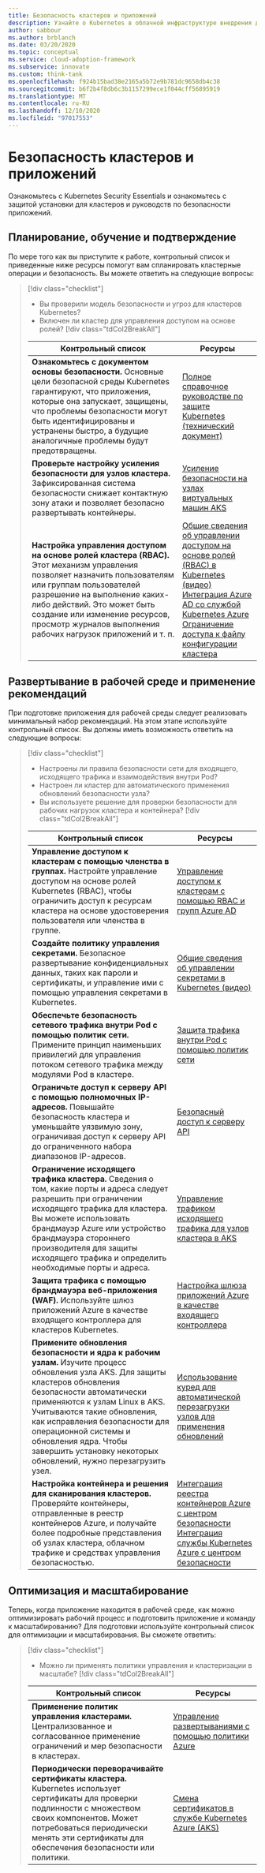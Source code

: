 ```yaml
---
title: Безопасность кластеров и приложений
description: Узнайте о Kubernetes в облачной инфраструктуре внедрения для обеспечения безопасности кластеров и приложений.
author: sabbour
ms.author: brblanch
ms.date: 03/20/2020
ms.topic: conceptual
ms.service: cloud-adoption-framework
ms.subservice: innovate
ms.custom: think-tank
ms.openlocfilehash: f924b15bad38e2165a5b72e9b781dc9658db4c38
ms.sourcegitcommit: b6f2b4f8db6c3b1157299ece1f044cff56895919
ms.translationtype: MT
ms.contentlocale: ru-RU
ms.lasthandoff: 12/10/2020
ms.locfileid: "97017553"
---
```

<!-- cSpell:ignore kured -->

# <a name="cluster-and-application-security"></a>Безопасность кластеров и приложений

Ознакомьтесь с Kubernetes Security Essentials и ознакомьтесь с защитой установки для кластеров и руководств по безопасности приложений.

## <a name="plan-train-and-proof"></a>Планирование, обучение и подтверждение

По мере того как вы приступите к работе, контрольный список и приведенные ниже ресурсы помогут вам спланировать кластерные операции и безопасность. Вы можете ответить на следующие вопросы:

> [!div class="checklist"]
>
> - Вы проверили модель безопасности и угроз для кластеров Kubernetes?
> - Включен ли кластер для управления доступом на основе ролей?
> [!div class="tdCol2BreakAll"]
>
> | Контрольный список  | Ресурсы |
> |------------------------------------------------------------------|-----------------------------------------------------------------|
> | **Ознакомьтесь с документом основы безопасности.** Основные цели безопасной среды Kubernetes гарантируют, что приложения, которые она запускает, защищены, что проблемы безопасности могут быть идентифицированы и устранены быстро, а будущие аналогичные проблемы будут предотвращены. | [Полное справочное руководстве по защите Kubernetes (технический документ)](https://clouddamcdnprodep.azureedge.net/gdc/gdc8LXmoZ/original)     |
> | **Проверьте настройку усиления безопасности для узлов кластера.** Зафиксированная система безопасности снижает контактную зону атаки и позволяет безопасно развертывать контейнеры. | [Усиление безопасности на узлах виртуальных машин AKS](/azure/aks/security-hardened-vm-host-image)     |
> | **Настройка управления доступом на основе ролей кластера (RBAC).** Этот механизм управления позволяет назначить пользователям или группам пользователей разрешение на выполнение каких-либо действий. Это может быть создание или изменение ресурсов, просмотр журналов выполнения рабочих нагрузок приложений и т. п. | [Общие сведения об управлении доступом на основе ролей (RBAC) в Kubernetes (видео)](https://www.youtube.com/watch?v=G3R24JSlGjY&list=PLLasX02E8BPCrIhFrc_ZiINhbRkYMKdPT&index=12) <br> [Интеграция Azure AD со службой Kubernetes Azure](/azure/aks/azure-ad-integration) <br> [Ограничение доступа к файлу конфигурации кластера](/azure/aks/control-kubeconfig-access)   |

## <a name="deploy-to-production-and-apply-best-practices"></a>Развертывание в рабочей среде и применение рекомендаций

При подготовке приложения для рабочей среды следует реализовать минимальный набор рекомендаций. На этом этапе используйте контрольный список. Вы должны иметь возможность ответить на следующие вопросы:

> [!div class="checklist"]
>
> - Настроены ли правила безопасности сети для входящего, исходящего трафика и взаимодействия внутри Pod?
> - Настроен ли кластер для автоматического применения обновлений безопасности узла?
> - Вы используете решение для проверки безопасности для рабочих нагрузок кластера и контейнера?
> [!div class="tdCol2BreakAll"]
>
> | Контрольный список  | Ресурсы |
> |------------------------------------------------------------------|-----------------------------------------------------------------|
> | **Управление доступом к кластерам с помощью членства в группах.** Настройте управление доступом на основе ролей Kubernetes (RBAC), чтобы ограничить доступ к ресурсам кластера на основе удостоверения пользователя или членства в группе. | [Управление доступом к кластерам с помощью RBAC и групп Azure AD](/azure/aks/azure-ad-rbac)    |
> | **Создайте политику управления секретами.** Безопасное развертывание конфиденциальных данных, таких как пароли и сертификаты, и управление ими с помощью управления секретами в Kubernetes. | [Общие сведения об управлении секретами в Kubernetes (видео)](https://www.youtube.com/watch?v=KmhM33j5WYk&list=PLLasX02E8BPCrIhFrc_ZiINhbRkYMKdPT&index=10) |
> | **Обеспечьте безопасность сетевого трафика внутри Pod с помощью политик сети.** Примените принцип наименьших привилегий для управления потоком сетевого трафика между модулями Pod в кластере. | [Защита трафика внутри Pod с помощью политик сети](/azure/aks/use-network-policies) |
> | **Ограничьте доступ к серверу API с помощью полномочных IP-адресов.** Повышайте безопасность кластера и уменьшайте уязвимую зону, ограничивая доступ к серверу API до ограниченного набора диапазонов IP-адресов. | [Безопасный доступ к серверу API](/azure/aks/api-server-authorized-ip-ranges) |
> | **Ограничение исходящего трафика кластера.** Сведения о том, какие порты и адреса следует разрешить при ограничении исходящего трафика для кластера. Вы можете использовать брандмауэр Azure или устройство брандмауэра стороннего производителя для защиты исходящего трафика и определить необходимые порты и адреса. | [Управление трафиком исходящего трафика для узлов кластера в AKS](/azure/aks/limit-egress-traffic) |
> | **Защита трафика с помощью брандмауэра веб-приложения (WAF).** Используйте шлюз приложений Azure в качестве входящего контроллера для кластеров Kubernetes.  | [Настройка шлюза приложений Azure в качестве входящего контроллера](/azure/application-gateway/ingress-controller-overview)    |
> | **Примените обновления безопасности и ядра к рабочим узлам.** Изучите процесс обновления узла AKS. Для защиты кластеров обновления безопасности автоматически применяются к узлам Linux в AKS. Учитываются такие обновления, как исправления безопасности для операционной системы и обновления ядра. Чтобы завершить установку некоторых обновлений, нужно перезагрузить узел. | [Использование куред для автоматической перезагрузки узлов для применения обновлений](/azure/aks/node-updates-kured) |
> | **Настройка контейнера и решения для сканирования кластеров.** Проверяйте контейнеры, отправленные в реестр контейнеров Azure, и получайте более подробные представления об узлах кластера, облачном трафике и средствах управления безопасностью. | [Интеграция реестра контейнеров Azure с центром безопасности](/azure/security-center/azure-container-registry-integration) <br> [Интеграция службы Kubernetes Azure с центром безопасности](/azure/security-center/azure-kubernetes-service-integration)  |

## <a name="optimize-and-scale"></a>Оптимизация и масштабирование

Теперь, когда приложение находится в рабочей среде, как можно оптимизировать рабочий процесс и подготовить приложение и команду к масштабированию? Для подготовки используйте контрольный список для оптимизации и масштабирования. Вы сможете ответить:

> [!div class="checklist"]
>
> - Можно ли применять политики управления и кластеризации в масштабе?
> [!div class="tdCol2BreakAll"]
>
> | Контрольный список  | Ресурсы |
> |------------------------------------------------------------------|-----------------------------------------------------------------|
> | **Применение политик управления кластерами.** Централизованное и согласованное применение ограничений и мер безопасности в кластерах. | [Управление развертываниями с помощью политики Azure](/azure/governance/policy/concepts/rego-for-aks)    |
> | **Периодически переворачивайте сертификаты кластера.** Kubernetes использует сертификаты для проверки подлинности с множеством своих компонентов. Может потребоваться периодически менять эти сертификаты для обеспечения безопасности или политики. | [Смена сертификатов в службе Kubernetes Azure (AKS)](/azure/aks/certificate-rotation)    |
